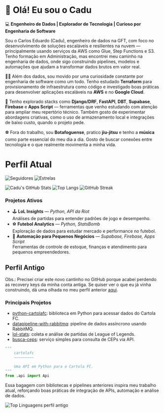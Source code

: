 # 👋 Olá! Eu sou o Cadu

💻 **Engenheiro de Dados | Explorador de Tecnologia | Curioso por Engenharia de Software**

Sou o Carlos Eduardo (Cadu), engenheiro de dados na GFT, com foco no desenvolvimento de soluções escaláveis e resilientes na nuvem — principalmente usando serviços da AWS como Glue, Step Functions e S3. Tenho formação em Administração, mas encontrei meu caminho na engenharia de dados, onde sigo construindo pipelines, modelos e automações que ajudam a transformar dados brutos em valor real.

👨‍💻 Além dos dados, sou movido por uma curiosidade constante por engenharia de software como um todo. Tenho estudado **Terraform** para provisionamento de infraestrutura como código e investigado boas práticas para desenvolver aplicações escaláveis na **AWS** e no **Google Cloud**.

🚀 Tenho explorado stacks como **Django/DRF**, **FastAPI**, **DBT**, **Supabase**, **Firebase** e **Apps Script** — ferramentas que venho estudando com atenção para ampliar meu repertório técnico. Também gosto de experimentar abordagens criativas, como o uso de armazenamento local e integrações de baixo custo, quando o projeto pede.

⚽ Fora do trabalho, sou **Botafoguense**, pratico **jiu-jitsu** e tenho a **música** como parte essencial do meu dia a dia. Gosto de buscar conexões entre tecnologia e o que realmente movimenta a minha vida.

# Perfil Atual

![Seguidores](https://img.shields.io/github/followers/cadusds2?style=social) ![Estrelas](https://img.shields.io/github/stars/cadusds2?style=social)

![Cadu's GitHub Stats](https://github-readme-stats.vercel.app/api?username=cadusds2&show_icons=true&theme=tokyonight)
![Top Langs](https://github-readme-stats.vercel.app/api/top-langs/?username=cadusds2&layout=compact&theme=tokyonight)
![GitHub Streak](https://streak-stats.demolab.com?user=cadusds2&theme=tokyonight)

### Projetos Ativos

- 🕹️ **LoL Insights** — *Python, API da Riot*  
  Análises de partidas para entender padrões de jogo e desempenho.
- ⚽ **Futebol Analytics** — *Python, StatsBomb*  
  Exploração de dados para estudar mercado e performance no futebol.
- 🤖 **Automação para Pequenos Negócios** — *Supabase, Firebase, Apps Script*  
  Ferramentas de controle de estoque, finanças e atendimento para pequenos empreendedores.

## Perfil Antigo

Obs.: Precisei criar este novo cantinho no GitHub porque acabei perdendo as recovery keys da minha conta antiga. Se quiser ver o que eu já vinha construindo, dá uma olhada no meu perfil anterior [aqui](https://github.com/cadusds).

### Principais Projetos

- [python-cartolafc](https://github.com/cadusds/python-cartolafc): biblioteca em Python para acessar dados do Cartola FC.
- [datapipeline-with-rabbitmq](https://github.com/cadusds/datapipeline-with-rabbitmq): pipeline de dados assíncrono usando RabbitMQ.
- [lol-stats](https://github.com/cadusds/lol-stats): coleta e análise de partidas de League of Legends.
- [busca-ceps](https://github.com/cadusds/busca-ceps): serviço simples para consulta de CEPs via API.

```python
"""
    cartolafc
    ~~~~~~~~~

    Uma API em Python para o Cartola FC.
"""
from .api import Api
```

Essa bagagem com bibliotecas e pipelines anteriores inspira meu trabalho atual, reforçando boas práticas de integração de APIs, automação e análise de dados.

![Top Linguagens perfil antigo](https://github-readme-stats.vercel.app/api/top-langs/?username=cadusds&layout=compact&theme=tokyonight)
